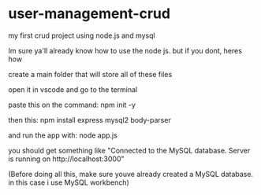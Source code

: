 # user-management-crud
my first crud project using node.js and mysql

Im sure ya'll already know how to use the node js. but if you dont, heres how

create a main folder that will store all of these files

open it in vscode and go to the terminal

paste this on the command: npm init -y 

then this: npm install express mysql2 body-parser

and run the app with: node app.js

you should get something like 
"Connected to the MySQL database.
Server is running on http://localhost:3000"

(Before doing all this, make sure youve already created a MySQL database. in this case i use MySQL workbench)
